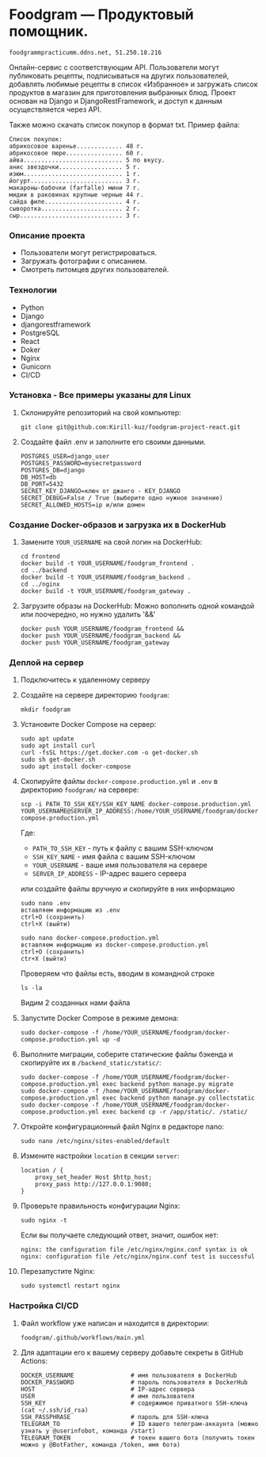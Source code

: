 # Foodgram —  Продуктовый помощник.
```
foodgrammpracticumm.ddns.net, 51.250.18.216
```
Онлайн-сервис с соответствующим API. Пользователи могут публиковать рецепты, подписываться на других пользователей, добавлять любимые рецепты в список «Избранное» и загружать список продуктов в магазин для приготовления выбранных блюд.
Проект основан на Django и DjangoRestFramework, и доступ к данным осуществляется через API.

Также можно скачать список покупор в формат txt.
Пример файла:
```
Список покупок:
абрикосовое варенье............. 48 г.
абрикосовое пюре................ 60 г.
айва............................ 5 по вкусу.
анис звездочки.................. 5 г.
изюм............................ 1 г.
йогурт.......................... 3 г.
макароны-бабочки (farfalle) мини 7 г.
мидии в раковинах крупные черные 44 г.
сайда филе...................... 4 г.
сыворотка....................... 2 г.
сыр............................. 3 г.
```

### Описание проекта
- Пользователи могут регистрироваться.
- Загружать фотографии с описанием.
- Смотреть питомцев других пользователей.


### Технологии
- Python
- Django
- djangorestframework
- PostgreSQL
- React
- Doker
- Nginx
- Gunicorn
- CI/CD


### Установка - Все примеры указаны для Linux

1. Склонируйте репозиторий на свой компьютер:
    ```
    git clone git@github.com:Kirill-kuz/foodgram-project-react.git
    ```
2. Создайте файл .env и заполните его своими данными.
    ```
    POSTGRES_USER=django_user
    POSTGRES_PASSWORD=mysecretpassword
    POSTGRES_DB=django
    DB_HOST=db
    DB_PORT=5432
    SECRET_KEY_DJANGO=ключ от джанго - KEY_DJANGO 
    SECRET_DEBUG=False / True (выберите одно нужное значение)
    SECRET_ALLOWED_HOSTS=ip и/или домен
    ```

### Создание Docker-образов и загрузка их в DockerHub

1. Замените `YOUR_USERNAME` на свой логин на DockerHub:

    ```
    cd frontend
    docker build -t YOUR_USERNAME/foodgram_frontend .
    cd ../backend
    docker build -t YOUR_USERNAME/foodgram_backend .
    cd ../nginx
    docker build -t YOUR_USERNAME/foodgram_gateway . 
    ```

2. Загрузите образы на DockerHub:
    Можно вополнить одной командой или поочередно, но нужно удалить '&&'
    ```
    docker push YOUR_USERNAME/foodgram_frontend &&
    docker push YOUR_USERNAME/foodgram_backend &&
    docker push YOUR_USERNAME/foodgram_gateway
    ```

### Деплой на сервер

1. Подключитесь к удаленному серверу

2. Создайте на сервере директорию `foodgram`:

    ```
    mkdir foodgram
    ```

3. Установите Docker Compose на сервер:

    ```
    sudo apt update
    sudo apt install curl
    curl -fsSL https://get.docker.com -o get-docker.sh
    sudo sh get-docker.sh
    sudo apt install docker-compose
    ```

4. Скопируйте файлы `docker-compose.production.yml` и `.env` в директорию `foodgram/` на сервере:

    ```
    scp -i PATH_TO_SSH_KEY/SSH_KEY_NAME docker-compose.production.yml YOUR_USERNAME@SERVER_IP_ADDRESS:/home/YOUR_USERNAME/foodgram/docker-compose.production.yml
    ```
        
    Где:
    - `PATH_TO_SSH_KEY` - путь к файлу с вашим SSH-ключом
    - `SSH_KEY_NAME` - имя файла с вашим SSH-ключом
    - `YOUR_USERNAME` - ваше имя пользователя на сервере
    - `SERVER_IP_ADDRESS` - IP-адрес вашего сервера


    или создайте файлы вручную и скопируйте в них информацию 
    ```
    sudo nano .env
    вставляем информацию из .env
    ctrl+O (сохранить) 
    ctrl+X (выйти)

    sudo nano docker-compose.production.yml
    вставляем информацию из docker-compose.production.yml
    ctrl+O (сохранить) 
    ctr+X (выйти)
    ```
    Проверяем что файлы есть, вводим в командной строке
    ```
    ls -la
    ```
    Видим 2 созданных нами файла

5. Запустите Docker Compose в режиме демона:

    ```
    sudo docker-compose -f /home/YOUR_USERNAME/foodgram/docker-compose.production.yml up -d
    ```

6. Выполните миграции, соберите статические файлы бэкенда и скопируйте их в `/backend_static/static/`:

    ```
    sudo docker-compose -f /home/YOUR_USERNAME/foodgram/docker-compose.production.yml exec backend python manage.py migrate
    sudo docker-compose -f /home/YOUR_USERNAME/foodgram/docker-compose.production.yml exec backend python manage.py collectstatic
    sudo docker-compose -f /home/YOUR_USERNAME/foodgram/docker-compose.production.yml exec backend cp -r /app/static/. /static/
    ```

7. Откройте конфигурационный файл Nginx в редакторе nano:

    ```
    sudo nano /etc/nginx/sites-enabled/default
    ```

8. Измените настройки `location` в секции `server`:

    ```
    location / {
        proxy_set_header Host $http_host;
        proxy_pass http://127.0.0.1:9080;
    }
    ```

9. Проверьте правильность конфигурации Nginx:

    ```
    sudo nginx -t
    ```

    Если вы получаете следующий ответ, значит, ошибок нет:

    ```
    nginx: the configuration file /etc/nginx/nginx.conf syntax is ok
    nginx: configuration file /etc/nginx/nginx.conf test is successful
    ```

10. Перезапустите Nginx:

    ```
    sudo systemctl restart nginx
    ```

### Настройка CI/CD

1. Файл workflow уже написан и находится в директории:

    ```
    foodgram/.github/workflows/main.yml
    ```

2. Для адаптации его к вашему серверу добавьте секреты в GitHub Actions:

    ```
    DOCKER_USERNAME                # имя пользователя в DockerHub
    DOCKER_PASSWORD                # пароль пользователя в DockerHub
    HOST                           # IP-адрес сервера
    USER                           # имя пользователя
    SSH_KEY                        # содержимое приватного SSH-ключа (cat ~/.ssh/id_rsa)
    SSH_PASSPHRASE                 # пароль для SSH-ключа
    TELEGRAM_TO                    # ID вашего телеграм-аккаунта (можно узнать у @userinfobot, команда /start)
    TELEGRAM_TOKEN                 # токен вашего бота (получить токен можно у @BotFather, команда /token, имя бота)
    ```

